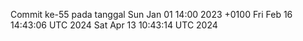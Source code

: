Commit ke-55 pada tanggal Sun Jan 01 14:00 2023 +0100
Fri Feb 16 14:43:06 UTC 2024
Sat Apr 13 10:43:14 UTC 2024
